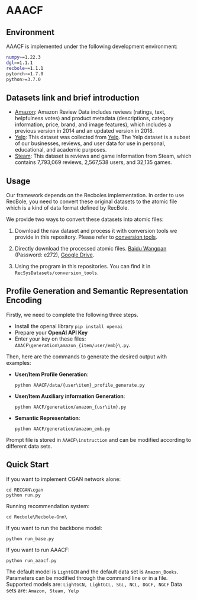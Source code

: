 # AAACF
## Environment
AAACF is implemented under the following development environment:

```bash
numpy==1.22.3
dgl==1.1.1
recbole==1.1.1 
pytorch>=1.7.0 
python>=3.7.0
```
## Datasets link and brief introduction
* [Amazon](http://jmcauley.ucsd.edu/data/amazon/):
  Amazon Review Data includes reviews (ratings, text, helpfulness votes) and product metadata (descriptions, category information, price, brand, and image features), which includes a previous version in 2014 and an updated version in 2018. 
* [Yelp](https://www.yelp.com/dataset):
This dataset was collected from [Yelp](https://www.yelp.com/). The Yelp dataset is a subset of our businesses, reviews, and user data for use in personal, educational, and academic purposes. 
* [Steam](https://github.com/kang205/SASRec):
This dataset is reviews and game information from Steam, which contains 7,793,069 reviews, 2,567,538 users, and 32,135 games. 
## Usage
Our framework depends on the Recboles implementation.
In order to use RecBole, you need to convert these original datasets to the atomic file
which is a kind of data format defined by RecBole.

We provide two ways to convert these datasets into atomic files:

1. Download the raw dataset and process it with conversion tools we provide in this repository. Please refer to [conversion tools](https://github.com/RUCAIBox/RecDatasets/tree/master/conversion_tools).

2. Directly download the processed atomic files. [Baidu Wangpan](https://pan.baidu.com/s/1p51sWMgVFbAaHQmL4aD_-g) (Password: e272), [Google Drive](https://drive.google.com/drive/folders/1so0lckI6N6_niVEYaBu-LIcpOdZf99kj?usp=sharing).

3. Using the program in this repositories. You can find it in `RecSysDatasets/conversion_tools`.

## Profile Generation and Semantic Representation Encoding

Firstly, we need to complete the following three steps.
- Install the openai library `pip install openai`
- Prepare your **OpenAI API Key**
- Enter your key on these files: `AAACF\generation\amazon_{item/user/emb}\.py`.

Then, here are the commands to generate the desired output with examples:

  - **User/Item Profile Generation**:

    ```python AAACF/data/{user\item}_profile_generate.py```   

  - **User/Item Auxiliary information Generation**:

    ```python AACF/generation/amazon_{usr\itm}.py```

  - **Semantic Representation**:

    ```python AACF/generation/amazon_emb.py```

Prompt file is stored in `AAACF\instruction` and can be modified according to different data sets.

## Quick Start
If you want to implement CGAN network alone:
```
cd RECGAN\cgan
python run.py
```
Running recommendation system:
```
cd Recbole\Recbole-Gnn\
```
If you want to run the backbone model:
```
python run_base.py
```
If you want to run AAACF:
```
python run_aaacf.py
```
The default model is `LightGCN` and the default data set is `Amazon_Books`.
Parameters can be modified through the command line or in a file. Supported models are: `LightGCN, LightGCL, SGL, NCL, DGCF, NGCF` Data sets are: `Amazon, Steam, Yelp`

